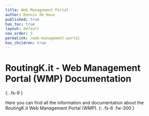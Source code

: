 ```yaml
---
title: Web Management Portal
author: Dennis de Houx
published: true
has_toc: true
layout: default
nav_order: 3
permalink: /web-management-portal
has_children: true
---
```


# RoutingK.it - Web Management Portal (WMP) Documentation

{: .fs-9 }

Here you can find all the information and documentation about the RoutingK.it Web Management Portal (WMP).
{: .fs-6 .fw-300 }

<!--
## Installation

### From Source

### Docker

## Configuration

### Default Settings

### Integrations

## Filters

## BGP Communities
//-->
